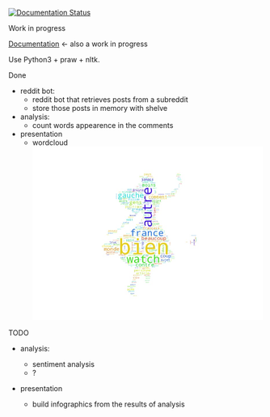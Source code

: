 [![Documentation Status](https://readthedocs.org/projects/reddit-bot-analysis/badge/)](http://reddit-bot-analysis.readthedocs.io/en/latest/)

Work in progress 

[Documentation](http://reddit-bot-analysis.readthedocs.io/en/latest/) <- also a work in progress
 
Use Python3 + praw + nltk.

Done
- reddit bot:
  - reddit bot that retrieves posts from a subreddit
  - store those posts in memory with shelve
- analysis:
  - count words appearence in the comments
- presentation
  - wordcloud ![noice](./wordcloud/alice.jpg)


TODO

- analysis:
  - sentiment analysis
  - ?

- presentation
  - build infographics from the results of analysis